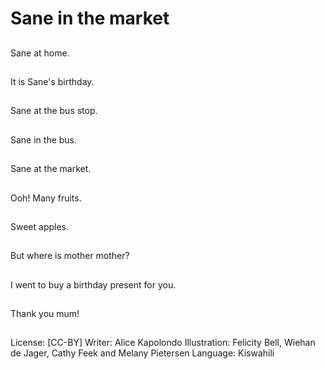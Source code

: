 # Sane in the market

##
Sane at home.

##
It is Sane's birthday.

##
Sane at the bus stop.

##
Sane in the bus.

##
Sane at the market.

##
Ooh! Many fruits.

##
Sweet apples.

##
But where is mother
mother?

##
I went to buy a birthday
present for you.

##
Thank you mum!

##
License: [CC-BY]
Writer: Alice Kapolondo
Illustration: Felicity Bell, Wiehan de Jager, Cathy Feek
and Melany Pietersen
Language: Kiswahili

